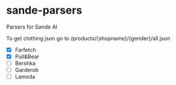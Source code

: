 # sande-parsers
Parsers for Sande AI

To get clothing json go to /products/{shopname}/{gender}/all.json

- [x] Farfetch
- [x] Pull&Bear
- [ ] Bershka
- [ ] Garderob
- [ ] Lamoda
